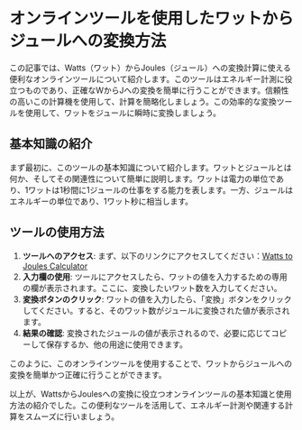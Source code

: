オンラインツールを使用したワットからジュールへの変換方法
============================

この記事では、Watts（ワット）からJoules（ジュール）への変換計算に使える便利なオンラインツールについて紹介します。このツールはエネルギー計測に役立つものであり、正確なWからJへの変換を簡単に行うことができます。信頼性の高いこの計算機を使用して、計算を簡略化しましょう。この効率的な変換ツールを使用して、ワットをジュールに瞬時に変換しましょう。

基本知識の紹介
-------

まず最初に、このツールの基本知識について紹介します。ワットとジュールとは何か、そしてその関連性について簡単に説明します。ワットは電力の単位であり、1ワットは1秒間に1ジュールの仕事をする能力を表します。一方、ジュールはエネルギーの単位であり、1ワット秒に相当します。

ツールの使用方法
--------

1. **ツールへのアクセス**: まず、以下のリンクにアクセスしてください：[Watts to Joules Calculator](https://www.onlinecalculatorsfree.com/ja/tools/watt-to-joules-calculator.html)
2. **入力欄の使用**: ツールにアクセスしたら、ワットの値を入力するための専用の欄が表示されます。ここに、変換したいワット数を入力してください。
3. **変換ボタンのクリック**: ワットの値を入力したら、「変換」ボタンをクリックしてください。すると、そのワット数がジュールに変換された値が表示されます。
4. **結果の確認**: 変換されたジュールの値が表示されるので、必要に応じてコピーして保存するか、他の用途に使用できます。

このように、このオンラインツールを使用することで、ワットからジュールへの変換を簡単かつ正確に行うことができます。

以上が、WattsからJoulesへの変換に役立つオンラインツールの基本知識と使用方法の紹介でした。この便利なツールを活用して、エネルギー計測や関連する計算をスムーズに行いましょう。